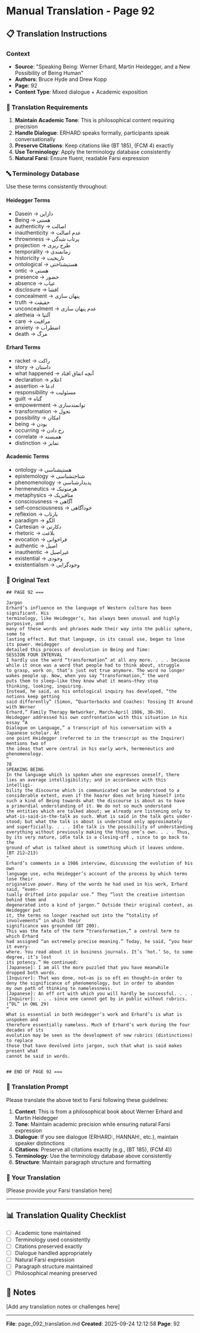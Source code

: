 # Manual Translation - Page 92

## 📋 Translation Instructions

### Context
- **Source**: "Speaking Being: Werner Erhard, Martin Heidegger, and a New Possibility of Being Human"
- **Authors**: Bruce Hyde and Drew Kopp
- **Page**: 92
- **Content Type**: Mixed dialogue + Academic exposition

### 🎯 Translation Requirements

1. **Maintain Academic Tone**: This is philosophical content requiring precision
2. **Handle Dialogue**: ERHARD speaks formally, participants speak conversationally
3. **Preserve Citations**: Keep citations like (BT 185), (FCM 4) exactly
4. **Use Terminology**: Apply the terminology database consistently
5. **Natural Farsi**: Ensure fluent, readable Farsi expression

### 🔤 Terminology Database

Use these terms consistently throughout:

#### Heidegger Terms
- Dasein → دازاین
- Being → هستی
- authenticity → اصالت
- inauthenticity → عدم اصالت
- thrownness → پرتاب شدگی
- projection → طرح ریزی
- temporality → زمانمندی
- historicity → تاریخیت
- ontological → هستیشناختی
- ontic → هستی
- presence → حضور
- absence → غیاب
- disclosure → افشا
- concealment → پنهان سازی
- truth → حقیقت
- unconcealment → عدم پنهان سازی
- aletheia → آلتیا
- care → مراقبت
- anxiety → اضطراب
- death → مرگ

#### Erhard Terms
- racket → راکت
- story → داستان
- what happened → آنچه اتفاق افتاد
- declaration → اعلام
- assertion → ادعا
- responsibility → مسئولیت
- guilt → گناه
- empowerment → توانمندسازی
- transformation → تحول
- possibility → امکان
- being → بودن
- occurring → رخ دادن
- correlate → همبسته
- distinction → تمایز

#### Academic Terms
- ontology → هستیشناسی
- epistemology → شناختشناسی
- phenomenology → پدیدارشناسی
- hermeneutics → هرمنوتیک
- metaphysics → متافیزیک
- consciousness → آگاهی
- self-consciousness → خودآگاهی
- reflexion → بازتاب
- paradigm → الگو
- Cartesian → دکارتی
- rhetoric → بلاغت
- evocation → فراخوانی
- authentic → اصیل
- inauthentic → غیراصیل
- existential → وجودی
- existentialism → وجودگرایی


### 📝 Original Text

```
## PAGE 92 ===

Jargon
Erhard’s influence on the language of Western culture has been significant. His 
terminology, like Heidegger’s, has always been unusual and highly purposive, and 
many of these words and phrases made their way into the public sphere, some to 
lasting effect. But that language, in its casual use, began to lose its power. Heidegger 
detailed this process of devolution in Being and Time:
SESSION FOUR INTERVAL
I hardly use the word “transformation” at all any more. . . . because 
while it once was a word that people had to think about, struggle 
to grasp, work on, that’s just not true anymore. The word no longer 
wakes people up. Now, when you say “transformation,” the word 
puts them to sleep—like they know what it means—they stop 
thinking, looking, inquiring. 
Instead, he said, as his ontological inquiry has developed, “the notions keep getting 
said differently” (Simon, “Quarterbacks and Coaches: Tossing It Around with Werner 
Erhard,” Family Therapy Networker, March–April 1986, 30–39).
Heidegger addressed his own confrontation with this situation in his essay “A 
Dialogue on Language,” a transcript of his conversation with a Japanese scholar. At 
one point Heidegger (referred to in the transcript as the Inquirer) mentions two of 
the ideas that were central in his early work, hermeneutics and phenomenology. 
“
78
SPEAKING BEING
In the language which is spoken when one expresses oneself, there 
lies an average intelligibility; and in accordance with this intelligi-
bility the discourse which is communicated can be understood to a 
considerable extent, even if the hearer does not bring himself into 
such a kind of Being towards what the discourse is about as to have 
a primordial understanding of it. We do not so much understand 
the entities which are talked about; we already are listening only to 
what-is-said-in-the-talk as such. What is said in the talk gets under-
stood; but what the talk is about is understood only approximately 
and superficially. . . . Idle talk is the possibility of understanding 
everything without previously making the thing one’s own. . . . Thus, 
by its very nature, idle talk is a closing-off , since to go back to the 
ground of what is talked about is something which it leaves undone. 
(BT 212–213)
“
Erhard’s comments in a 1986 interview, discussing the evolution of his own 
language use, echo Heidegger’s account of the process by which terms lose their 
originative power. Many of the words he had used in his work, Erhard said, “even-
tually drifted into popular use.” They “lost the creative intention behind them and 
degenerated into a kind of jargon.” Outside their original context, as Heidegger put 
it, the terms no longer reached out into the “totality of involvements” in which their 
significance was grounded (BT 200). 
This was the fate of the term “transformation,” a central term to which Erhard 
had assigned “an extremely precise meaning.” Today, he said, “you hear it every-
where. You read about it in business journals. It’s ‘hot.’ So, to some degree, it’s lost 
its potency.” He continued:
[Japanese]: I am all the more puzzled that you have meanwhile 
dropped both words.
[Inquirer]: That was done, not—as is so oft en thought—in order to 
deny the significance of phenomenology, but in order to abandon 
my own path of thinking to namelessness.
[Japanese]: An eff ort with which you will hardly be successful. . . .
[Inquirer]: . . . since one cannot get by in public without rubrics. 
(“DL” in OWL 29)
“
What is essential in both Heidegger’s work and Erhard’s is what is unspoken and 
therefore essentially nameless. Much of Erhard’s work during the four decades of its 
evolution may be seen as the development of new rubrics (distinctions) to replace 
those that have devolved into jargon, such that what is said makes present what 
cannot be said in words. 


## END OF PAGE 92 ===
```

### 🤖 Translation Prompt

Please translate the above text to Farsi following these guidelines:

1. **Context**: This is from a philosophical book about Werner Erhard and Martin Heidegger
2. **Tone**: Maintain academic precision while ensuring natural Farsi expression
3. **Dialogue**: If you see dialogue (ERHARD:, HANNAH:, etc.), maintain speaker distinctions
4. **Citations**: Preserve all citations exactly (e.g., (BT 185), (FCM 4))
5. **Terminology**: Use the terminology database above consistently
6. **Structure**: Maintain paragraph structure and formatting

### 📄 Your Translation

[Please provide your Farsi translation here]

---

## 📊 Translation Quality Checklist

- [ ] Academic tone maintained
- [ ] Terminology used consistently
- [ ] Citations preserved exactly
- [ ] Dialogue handled appropriately
- [ ] Natural Farsi expression
- [ ] Paragraph structure maintained
- [ ] Philosophical meaning preserved

## 📝 Notes

[Add any translation notes or challenges here]

---

**File**: page_092_translation.md
**Created**: 2025-09-24 12:12:58
**Page**: 92
